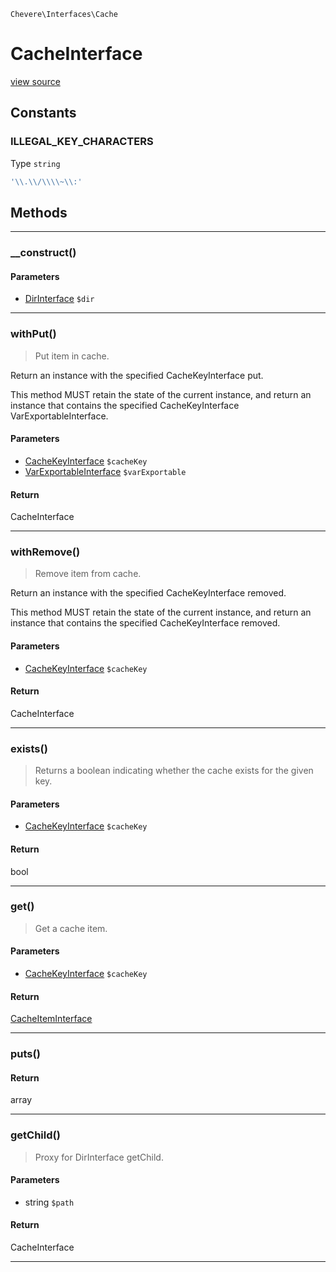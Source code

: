 `Chevere\Interfaces\Cache`

# CacheInterface

[view source](https://github.com/chevere/chevere/blob/master/interfaces/Cache/CacheInterface.php)

## Constants

### ILLEGAL_KEY_CHARACTERS

Type `string`

```php
'\\.\\/\\\\~\\:'
```

## Methods

---

### __construct()

#### Parameters

- [DirInterface](../Filesystem/DirInterface.md) `$dir`

---

### withPut()

> Put item in cache.

Return an instance with the specified CacheKeyInterface put.

This method MUST retain the state of the current instance, and return
an instance that contains the specified CacheKeyInterface VarExportableInterface.

#### Parameters

- [CacheKeyInterface](./CacheKeyInterface.md) `$cacheKey`
- [VarExportableInterface](../VarExportable/VarExportableInterface.md) `$varExportable`

#### Return

CacheInterface

---

### withRemove()

> Remove item from cache.

Return an instance with the specified CacheKeyInterface removed.

This method MUST retain the state of the current instance, and return
an instance that contains the specified CacheKeyInterface removed.

#### Parameters

- [CacheKeyInterface](./CacheKeyInterface.md) `$cacheKey`

#### Return

CacheInterface

---

### exists()

> Returns a boolean indicating whether the cache exists for the given key.

#### Parameters

- [CacheKeyInterface](./CacheKeyInterface.md) `$cacheKey`

#### Return

bool

---

### get()

> Get a cache item.

#### Parameters

- [CacheKeyInterface](./CacheKeyInterface.md) `$cacheKey`

#### Return

[CacheItemInterface](./CacheItemInterface.md)

---

### puts()

#### Return

array

---

### getChild()

> Proxy for DirInterface getChild.

#### Parameters

- string `$path`

#### Return

CacheInterface

---

